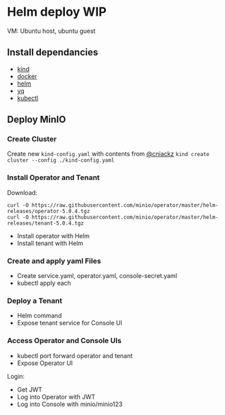 # Helm deploy WIP

VM: Ubuntu host, ubuntu guest

## Install dependancies

* [kind](https://kind.sigs.k8s.io/docs/user/quick-start/#installation)
* [docker](https://docs.docker.com/engine/install/ubuntu/)
* [helm](https://helm.sh/docs/intro/install/)
* [yq](https://github.com/mikefarah/yq/#install)
* [kubectl](https://kubernetes.io/docs/tasks/tools/install-kubectl-linux/#install-using-native-package-management)

## Deploy MinIO


### Create Cluster

Create new `kind-config.yaml` with contents from [@cniackz](https://github.com/cniackz/public/wiki/How-to-install-MinIO-Using-Helm-in-Kubernetes#steps)
`kind create cluster --config ./kind-config.yaml`

### Install Operator and Tenant

Download:
```
curl -O https://raw.githubusercontent.com/minio/operator/master/helm-releases/operator-5.0.4.tgz
curl -O https://raw.githubusercontent.com/minio/operator/master/helm-releases/tenant-5.0.4.tgz
```

* Install operator with Helm
* Install tenant with Helm

### Create and apply yaml Files

* Create service.yaml, operator.yaml, console-secret.yaml
* kubectl apply each

### Deploy a Tenant

* Helm command
* Expose tenant service for Console UI

### Access Operator and Console UIs

* kubectl port forward operator and tenant
* Expose Operator UI

Login:
* Get JWT
* Log into Operator with JWT
* Log into Console with minio/minio123

